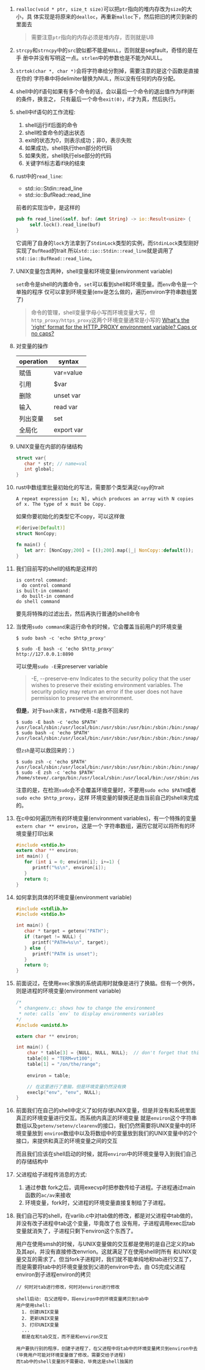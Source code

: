 1. `realloc(void * ptr, size_t size)`可以把`ptr`指向的堆内存改为`size`的大小，具
   体实现是将原来的`dealloc`，再重新`malloc`下，然后把旧的拷贝到新的里面去

   > 需要注意`ptr`指向的内存必须是堆内存，否则就是UB

2. `strcpy`和`strncpy`中的`src`貌似都不能是`NULL`，否则就是segfault，奇怪的是在手
   册中并没有写明这一点。`strlen`中的参数也是不能为NULL。


3. `strtok(char *, char *)`会将字符串给分割掉，需要注意的是这个函数是直接在你的
   字符串中将delimiter替换为NUL，所以没有任何的内存分配。

4. shell中的if语句如果有多个命令的话，会以最后一个命令的退出值作为if判断的条件，换言之，
   只有最后一个命令`exit(0)`，if才为真，然后执行。

5. shell中if语句的工作流程:  
   1. shell运行if后面的命令
   2. shell检查命令的退出状态
   3. exit的状态为0，则表示成功；非0，表示失败
   4. 如果成功，shell执行then部分的代码
   5. 如果失败，shell执行else部分的代码
   6. 关键字fi标志着if块的结束

6. rust中的`read_line`:

   * std::io::Stdin::read_line
   * std::io::BufRead::read_line 

   前者的实现当中，是这样的
   
   ```rust
   pub fn read_line(&self, buf: &mut String) -> io::Result<usize> {
        self.lock().read_line(buf)
   } 
   ```
   
   它调用了自身的`lock`方法拿到了`StdinLock`类型的实例，而`StdinLock`类型刚好实现了`BufRead`的trait
   所以`std::io::Stdin::read_line`就是调用了`std::io::BufRead::read_line`。

7. UNIX变量包含两种，shell变量和环境变量(environment variable)

   `set`命令是shell的内置命令，`set`可以看到shell和环境变量。而`env`命令是一个单独的程序
   仅可以拿到环境变量(env是怎么做的，遍历environ字符串数组罢了)
   
   > 命令的管理，shell变量字母小写而环境变量大写，但`http_proxy/https_proxy`这两个环境变量通常是小写的
   [What's the 'right' format for the HTTP_PROXY environment variable? Caps or no caps?](https://unix.stackexchange.com/questions/212894/whats-the-right-format-for-the-http-proxy-environment-variable-caps-or-no-ca)

8. 对变量的操作

   |operation|syntax|
   |---------|-------|
   |赋值      | var=value|
   |引用      | $var|
   |删除      | unset var|
   |输入      | read var |
   |列出变量| set|
   |全局化| export var|
   
    
9. UNIX变量在内部的存储结构

   ```c 
   struct var{
      char * str; // name=val
      int global;
   }
   ```
   
10. rust中数组里批量初始化的写法，需要那个类型满足`Copy`的trait

    ```
    A repeat expression [x; N], which produces an array with N copies of x. The type of x must be Copy.
    ```
    
    如果你要初始化的类型它不copy，可以这样做
    ```rust
    #[derive(Default)]
    struct NonCopy;
    
    fn main() {
       let arr: [NonCopy;200] = [();200].map(|_| NonCopy::default());
    }
    ```
11. 我们目前写的shell的结构是这样的

    ```
    is control command:
      do control command
    is built-in command:
      do built-in command
    do shell command
    ```
    要先将特殊的过滤出去，然后再执行普通的shell命令
    
12. 当使用`sudo command`来运行命令的时候，它会覆盖当前用户的环境变量

    ```shell
    $ sudo bash -c 'echo $http_proxy'

    $ sudo -E bash -c 'echo $http_proxy'
    http://127.0.0.1:8890  
    ```
    
    可以使用`sudo -E`来preserver variable
    > -E, --preserve-env
    Indicates to the security policy that the user wishes to preserve their 
    existing environment variables.  The security policy may return an error if the
    user does not have permission to preserve the environment.
    
    **但是**，对于`bash`来言，`PATH`使用`-E`是救不回来的
    
    ```shell
    $ sudo -E bash -c 'echo $PATH'
    /usr/local/sbin:/usr/local/bin:/usr/sbin:/usr/bin:/sbin:/bin:/snap/bin
    $ sudo bash -c 'echo $PATH'
    /usr/local/sbin:/usr/local/bin:/usr/sbin:/usr/bin:/sbin:/bin:/snap/bin    
    ```

    但`zsh`是可以救回来的：）
    ```shell
    $ sudo zsh -c 'echo $PATH'
    /usr/local/sbin:/usr/local/bin:/usr/sbin:/usr/bin:/sbin:/bin:/snap/bin
    $ sudo -E zsh -c 'echo $PATH'
    /home/steve/.cargo/bin:/usr/local/sbin:/usr/local/bin:/usr/sbin:/usr/bin:/sbin:/bin:/snap/bin
    ```
    
    注意的是，在检测`sudo`会不会覆盖环境变量时，不要用`sudo echo $PATH`或者`sudo echo $http_proxy`，这样
    环境变量的替换还是由当前自己的shell来完成的。
    
13. 在c中如何遍历所有的环境变量(environment variables)，有一个特殊的变量`extern char ** environ`，这是一个
    字符串数组，遍历它就可以将所有的环境变量打印出来
    
    ```c
    #include <stdio.h>
    extern char ** environ;
    int main() {
       for (int i = 0; environ[i]; i+=1) {
          printf("%s\n", environ[i]);
       }
       return 0;
    }
    ```
    
14. 如何拿到具体的环境变量(environment variable)

    ```c
    #include <stdlib.h>
    #include <stdio.h>

    int main() {
       char * target = getenv("PATH");
       if (target != NULL) {
          printf("PATH=%s\n", target);
       } else {
          printf("PATH is unset");
       }
       return 0;
    }
    ```
    
15. 前面说过，在使用`exec`家族的系统调用时就像是进行了换脑。但有一个例外，则是进程的环境变量(environment variable)

    ```c
    /*
     * changeenv.c: shows how to change the environment
     * note: calls `env` to display environments variables
    */
    #include <unistd.h>

    extern char ** environ;

    int main() {
        char * table[3] = {NULL, NULL, NULL};  // don't forget that this string-array needs to be NULL-terminated 
        table[0] = "TERM=vt100";
        table[1] = "/on/the/range";
        
        environ = table;

        // 在这里进行了患脑，但是环境变量仍然没有换        
        execlp("env", "env", NULL);
    }
    ```

16. 前面我们在自己的shell中定义了如何存储UNIX变量，但是并没有和系统里面真正的环境变量进行交互。而系统内真正的环境变量
    就是`environ`这个字符串数组以及`getenv/setenv/clearenv`的接口，我们仍然需要将UNIX变量中的环境变量放到
    `environ`数组中以及将数组中的变量放到我们的UNIX变量中的2个接口，来提供和真正的环境变量之间的交互

    而且我们应该在shell启动的时候，就将`environ`中的环境变量导入到我们自己的存储结构中
    
17. 父进程给子进程传消息的方式:

    1. 通过参数 fork之后，调用execvp时把参数传给子进程。子进程通过main函数的`ac/av`来接收
    2. 环境变量，fork时，父进程的环境变量直接复制给了子进程。
    
18. 我们自己写的shell，在varlib.c中对tab做的修改，都是对父进程中tab做的，并没有改子进程中tab这个变量，毕竟改了也
    没有用，子进程调用exec后tab变量就消失了，子进程只剩下environ这个东西了。
    
    用户在使用smsh的时候，与UNIX变量做的交互都是使用的是自己定义的tab及其api，并没有直接修改envrion。这就满足了在使用shell时所有
    和UNIX变量交互的需求了。但当fork子进程时，我们就不能单纯地和tab进行交互了，而是需要将tab中的环境变量放到父进的environ中去，由
    OS完成父进程environ到子进程environ的拷贝
    
    ```
    // 何时对tab进行修改，何时对environ进行修改

    shell启动: 在父进程中，将environ中的环境变量拷贝到tab中
    用户使用shell:
      1. 创建UNIX变量
      2. 更新UNIX变量
      3. 打印UNIX变量
      ...
      都是在和tab交互，而不是和environ交互
      
    用户要执行别的程序，创建子进程了，在父进程中将tab中的环境变量拷贝到environ中去(毕竟用户可能对环境变量做了修改，需要交给子进程)
    而tab中的shell变量则不需要动，毕竟这是shell独属的
    ```